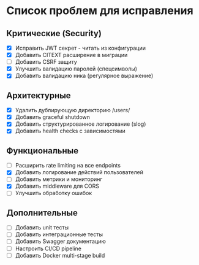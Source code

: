 # Список проблем для исправления

## Критические (Security)
- [x] Исправить JWT секрет - читать из конфигурации
- [x] Добавить CITEXT расширение в миграции
- [ ] Добавить CSRF защиту
- [x] Улучшить валидацию паролей (спецсимволы)
- [x] Добавить валидацию ника (регулярное выражение)

## Архитектурные
- [x] Удалить дублирующую директорию /users/
- [x] Добавить graceful shutdown
- [x] Добавить структурированное логирование (slog)
- [x] Добавить health checks с зависимостями

## Функциональные
- [ ] Расширить rate limiting на все endpoints
- [x] Добавить логирование действий пользователей
- [ ] Добавить метрики и мониторинг
- [x] Добавить middleware для CORS
- [ ] Улучшить обработку ошибок

## Дополнительные
- [ ] Добавить unit тесты
- [ ] Добавить интеграционные тесты
- [ ] Добавить Swagger документацию
- [ ] Настроить CI/CD pipeline
- [ ] Добавить Docker multi-stage build